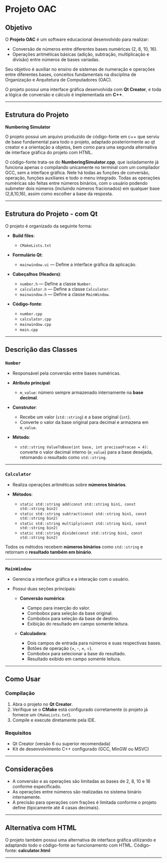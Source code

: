 # Projeto OAC

## Objetivo

O **Projeto OAC** é um software educacional desenvolvido para realizar:

* Conversão de números entre diferentes bases numéricas (2, 8, 10, 16).
* Operações aritméticas básicas (adição, subtração, multiplicação e divisão) entre números de bases variadas.

Seu objetivo é auxiliar no ensino de sistemas de numeração e operações entre diferentes bases, conceitos fundamentais na disciplina de Organização e Arquitetura de Computadores (OAC).

O projeto possui uma interface gráfica desenvolvida com **Qt Creator**, e toda a lógica de conversão e cálculo é implementada em **C++**.

---

## Estrutura do Projeto 

**Numbering Simulator**

O projeto possui um arquivo produzido de código-fonte em c++ que serviu de base fundamental para todo o projeto, adaptado posteriormente ao qt creator
e a orientação a objetos, bem como para uma segunda alternativa de interface gráfica do projeto com HTML.

O código-fonte trata-se do **NumberingSimulator.cpp**, que isoladamente já funciona apenas o compilando unicamente no terminal com um compilador GCC, sem
a interface gráfica. Nele há todas as funções de conversão, operação, funções auxiliares e todo o menu integrado. 
Todas as operações numéricas são feitas entre números binários, com o usuário podendo submeter dois números (incluindo números fracionados)
em qualquer base (2,8,10,16), assim como escolher a base da resposta.


---

## Estrutura do Projeto - com Qt 

O projeto é organizado da seguinte forma:

* **Build files**:

  * `CMakeLists.txt`

* **Formulário Qt**:

  * `mainwindow.ui` — Define a interface gráfica da aplicação.

* **Cabeçalhos (Headers)**:

  * `number.h` — Define a classe `Number`.
  * `calculator.h` — Define a classe `Calculator`.
  * `mainwindow.h` — Define a classe `MainWindow`.

* **Código-fonte**:

  * `number.cpp`
  * `calculator.cpp`
  * `mainwindow.cpp`
  * `main.cpp`

---

## Descrição das Classes

### `Number`

* Responsável pela conversão entre bases numéricas.
* **Atributo principal**:

  * `m_value`: número sempre armazenado internamente na **base decimal**.
* **Construtor**:

  * Recebe um valor (`std::string`) e a base original (`int`).
  * Converte o valor da base original para decimal e armazena em `m_value`.
* **Método**:

  * `std::string ValueToBase(int base, int precisaoFracao = 4)`: converte o valor decimal interno (`m_value`) para a base desejada, retornando o resultado como `std::string`.

---

### `Calculator`

* Realiza operações aritméticas sobre **números binários**.
* **Métodos**:

  * `static std::string add(const std::string bin1, const std::string bin2)`
  * `static std::string subtract(const std::string bin1, const std::string bin2)`
  * `static std::string multiply(const std::string bin1, const std::string bin2)`
  * `static std::string divide(const std::string bin1, const std::string bin2)`

Todos os métodos recebem **números binários** como `std::string` e retornam o **resultado também em binário**.

---

### `MainWindow`

* Gerencia a interface gráfica e a interação com o usuário.
* Possui duas seções principais:

  * **Conversão numérica**:

    * Campo para inserção do valor.
    * Combobox para seleção da base original.
    * Combobox para seleção da base de destino.
    * Exibição do resultado em campo somente leitura.

  * **Calculadora**:

    * Dois campos de entrada para números e suas respectivas bases.
    * Botões de operação (+, -, ×, ÷).
    * Combobox para selecionar a base do resultado.
    * Resultado exibido em campo somente leitura.

---

## Como Usar

### Compilação

1. Abra o projeto no **Qt Creator**.
2. Verifique se o **CMake** está configurado corretamente (o projeto já fornece um `CMakeLists.txt`).
3. Compile e execute diretamente pela IDE.

### Requisitos

* Qt Creator (versão 6 ou superior recomendada)
* Kit de desenvolvimento C++ configurado (GCC, MinGW ou MSVC)

---

## Considerações

* A conversão e as operações são limitadas as bases de 2, 8, 10 e 16 conforme especificado.
* As operações entre números são realizadas no sistema binário internamente.
* A precisão para operações com frações é limitada conforme o projeto define (tipicamente até 4 casas decimais).

---

## Alternativa com HTML

O projeto também possui uma alternativa de interface gráfica utilizando e adaptando todo o código-fonte ao funcionamento com HTML.
Código-fonte: **calculator.html**

---









